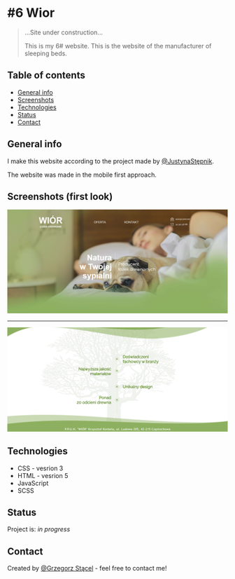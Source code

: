 # #6 Wior
> ...Site under construction...
>
> This is my 6# website.
> This is the website of the manufacturer of sleeping beds.


## Table of contents
* [General info](#general-info)
* [Screenshots](#screenshots)
* [Technologies](#technologies)
* [Status](#status)
* [Contact](#contact)

## General info
I make this website according to the project made by [@JustynaStępnik](mailto:justyna.stepnik@gmail.com).

The website was made in the mobile first approach.

## Screenshots (first look)
![Example screenshot](./img_readme/1.png)

***

![Example screenshot](./img_readme/2.png)

## Technologies
* CSS - vesrion 3
* HTML - vesrion 5
* JavaScript
* SCSS

## Status
Project is: _in progress_

## Contact
Created by [@Grzegorz Stącel](mailto:stacelgrzegorz@gmail.com) - feel free to contact me!
	
